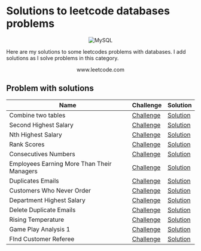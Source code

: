 # Solutions to leetcode databases problems

<div align="center">

![MySQL](https://img.shields.io/badge/mysql-%2300f.svg?style=for-the-badge&logo=mysql&logoColor=white)

</div>

Here are my solutions to some leetcodes problems with databases. I add solutions as I solve problems in this category.


<div align="center">
www.leetcode.com
</div>


## Problem with solutions
<div align="center">

| Name | Challenge | Solution | 
| ------------------------------------------------------------------ |------------------------------- |------------------------------------------- |
| Combine two tables | [Challenge](https://leetcode.com/problems/combine-two-tables/) | [Solution](./175.%20Combine%20Two%20Tables.sql) 
| Second Highest Salary | [Challenge](https://leetcode.com/problems/second-highest-salary/) | [Solution](./176.%20Second%20Highest%20Salary.sql) 
| Nth Highest Salary | [Challenge](https://leetcode.com/problems/nth-highest-salary/) | [Solution](./177.%20Nth%20Highest%20Salary.sql) 
| Rank Scores | [Challenge](https://leetcode.com/problems/rank-scores/) | [Solution](./178.%20Rank%20Scores.sql) 
| Consecutives Numbers | [Challenge](https://leetcode.com/problems/consecutive-numbers/) | [Solution](./180.%20Consecutive%20Numbers.sql) 
| Employees Earning More Than Their Managers | [Challenge](https://leetcode.com/problems/employees-earning-more-than-their-managers/) | [Solution](./181.%20Employees%20Earning%20More%20Than%20Their%20Managers.sql) 
| Duplicates Emails | [Challenge](https://leetcode.com/problems/duplicate-emails/) | [Solution](./182.%20Duplicate%20Emails.sql) 
| Customers Who Never Order | [Challenge](https://leetcode.com/problems/customers-who-never-order/) | [Solution](./183.%20Customers%20Who%20Never%20Order.sql) 
| Department Highest Salary | [Challenge](https://leetcode.com/problems/department-highest-salary/) | [Solution](./184.%20Department%20Highest%20Salary.sql) 
| Delete Duplicate Emails | [Challenge](https://leetcode.com/problems/delete-duplicate-emails/) | [Solution](./196.%20Delete%20Duplicate%20Emails.sql) 
| Rising Temperature | [Challenge](https://leetcode.com/problems/rising-temperature/) | [Solution](./197.%20Rising%20Temperature.sql) 
| Game Play Analysis 1 | [Challenge](https://leetcode.com/problems/game-play-analysis-i/) | [Solution](511.%20Game%20Play%20Analysis%20I.sql)
| FInd Customer Referee | [Challenge](https://leetcode.com/problems/find-customer-referee/) | [Solution](584.%20Find%20Customer%20Referee.sql)

</div>
